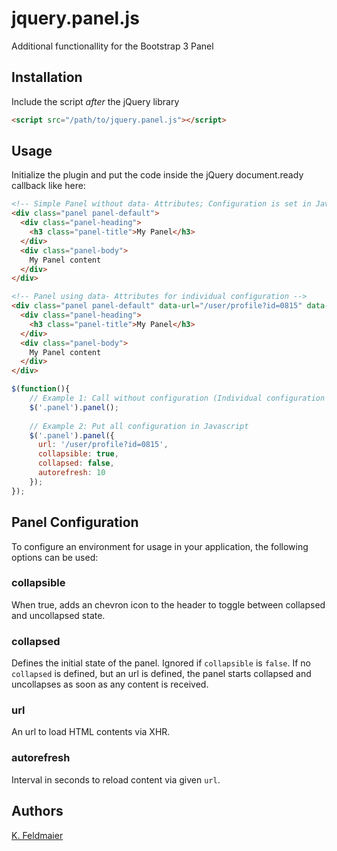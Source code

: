 # jquery.panel.js
Additional functionallity for the Bootstrap 3 Panel

## Installation

Include the script *after* the jQuery library

```html
<script src="/path/to/jquery.panel.js"></script>
```

## Usage

Initialize the plugin and put the code inside the jQuery document.ready callback like here:

```html
<!-- Simple Panel without data- Attributes; Configuration is set in Javascript -->
<div class="panel panel-default">
  <div class="panel-heading">
    <h3 class="panel-title">My Panel</h3>
  </div>
  <div class="panel-body">
    My Panel content
  </div>
</div>

<!-- Panel using data- Attributes for individual configuration -->
<div class="panel panel-default" data-url="/user/profile?id=0815" data-collapsible="true" data-collapsed="false" data-autorefresh="10">
  <div class="panel-heading">
    <h3 class="panel-title">My Panel</h3>
  </div>
  <div class="panel-body">
    My Panel content
  </div>
</div>
```

```javascript
$(function(){        
    // Example 1: Call without configuration (Individual configuration could be done in HTML via data- Attributes)
    $('.panel').panel();
    
    // Example 2: Put all configuration in Javascript
    $('.panel').panel({
      url: '/user/profile?id=0815',
      collapsible: true,
      collapsed: false,
      autorefresh: 10
    });
});
```

## Panel Configuration

To configure an environment for usage in your application, the following options can be used:

### collapsible

When true, adds an chevron icon to the header to toggle between collapsed and uncollapsed state.

### collapsed

Defines the initial state of the panel. Ignored if <code>collapsible</code> is <code>false</code>. If no <code>collapsed</code> is defined, but an url is defined, the panel starts collapsed and uncollapses as soon as any content is received.

### url 

An url to load HTML contents via XHR.

### autorefresh

Interval in seconds to reload content via given <code>url</code>.

## Authors

[K. Feldmaier](https://github.com/eddieconnecti)
